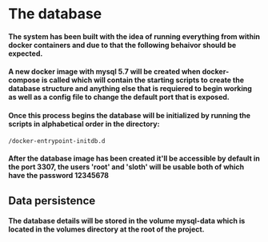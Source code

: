 # The database

#### The system has been built with the idea of running everything from within docker containers and due to that the following behaivor should be expected.

#### A new docker image with mysql 5.7 will be created when docker-compose is called which will contain the starting scripts to create the database structure and anything else that is requiered to begin working as well as a config file to change the default port that is exposed.

#### Once this process begins the database will be initialized by running the scripts in alphabetical order in the directory:
```
/docker-entrypoint-initdb.d
```

#### After the database image has been created it'll be accessible by default in the port 3307, the users 'root' and 'sloth' will be usable both of which have the password 12345678

## Data persistence

#### The database details will be stored in the volume mysql-data which is located in the volumes directory at the root of the project.
